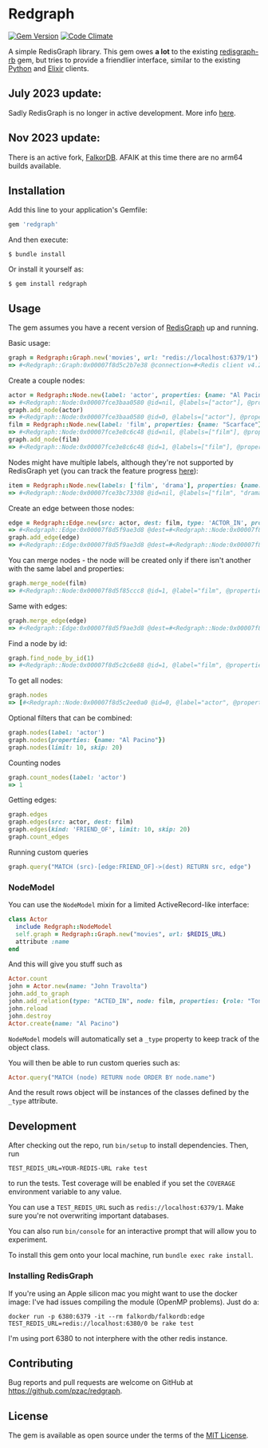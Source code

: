 # Redgraph

[![Gem Version](https://badge.fury.io/rb/redgraph.svg)](https://badge.fury.io/rb/redgraph)
[![Code Climate](https://codeclimate.com/github/pzac/redgraph.svg)](https://codeclimate.com/github/pzac/redgraph)

A simple RedisGraph library. This gem owes **a lot** to the existing [redisgraph-rb](https://github.com/RedisGraph/redisgraph-rb) gem, but tries to provide a friendlier interface, similar to the existing [Python](https://github.com/RedisGraph/redisgraph-py) and [Elixir](https://github.com/crflynn/redisgraph-ex) clients.

## July 2023 update:

Sadly RedisGraph is no longer in active development. More info [here](https://redis.com/blog/redisgraph-eol/).

## Nov 2023 update:

There is an active fork, [FalkorDB](https://github.com/FalkorDB/FalkorDB/). AFAIK at this time there are no arm64 builds available.

## Installation

Add this line to your application's Gemfile:

```ruby
gem 'redgraph'
```

And then execute:

    $ bundle install

Or install it yourself as:

    $ gem install redgraph

## Usage

The gem assumes you have a recent version of [RedisGraph](https://oss.redislabs.com/redisgraph/) up and running.

Basic usage:

```ruby
graph = Redgraph::Graph.new('movies', url: "redis://localhost:6379/1")
=> #<Redgraph::Graph:0x00007f8d5c2b7e38 @connection=#<Redis client v4.2.5 for redis://localhost:6379/1>, @graph_name="movies", @module_version=999999>
```

Create a couple nodes:

```ruby
actor = Redgraph::Node.new(label: 'actor', properties: {name: "Al Pacino"})
=> #<Redgraph::Node:0x00007fce3baa0580 @id=nil, @labels=["actor"], @properties={"name"=>"Al Pacino"}>
graph.add_node(actor)
=> #<Redgraph::Node:0x00007fce3baa0580 @id=0, @labels=["actor"], @properties={"name"=>"Al Pacino"}>
film = Redgraph::Node.new(label: 'film', properties: {name: "Scarface"})
=> #<Redgraph::Node:0x00007fce3e8c6c48 @id=nil, @labels=["film"], @properties={"name"=>"Scarface"}>
graph.add_node(film)
=> #<Redgraph::Node:0x00007fce3e8c6c48 @id=1, @labels=["film"], @properties={"name"=>"Scarface"}>
```

Nodes might have multiple labels, although they're not supported by RedisGraph yet (you can track the feature progress [here](https://github.com/RedisGraph/RedisGraph/pull/1561)):

```ruby
item = Redgraph::Node.new(labels: ['film', 'drama'], properties: {name: "Casino"})
=> #<Redgraph::Node:0x00007fce3bc73308 @id=nil, @labels=["film", "drama"], @properties={"name"=>"Casino"}>
```

Create an edge between those nodes:

```ruby
edge = Redgraph::Edge.new(src: actor, dest: film, type: 'ACTOR_IN', properties: {role: "Tony Montana"})
=> #<Redgraph::Edge:0x00007f8d5f9ae3d8 @dest=#<Redgraph::Node:0x00007f8d5f85ccc8 @id=1, @label="film", @properties={:name=>"Scarface"}>, @dest_id=1, @properties={:role=>"Tony Montana"}, @src=#<Redgraph::Node:0x00007f8d5f95cf88 @id=0, @label="actor", @properties={:name=>"Al Pacino"}>, @src_id=0, @type="ACTOR_IN">
graph.add_edge(edge)
=> #<Redgraph::Edge:0x00007f8d5f9ae3d8 @dest=#<Redgraph::Node:0x00007f8d5f85ccc8 @id=1, @label="film", @properties={:name=>"Scarface"}>, @dest_id=1, @id=0, @properties={:role=>"Tony Montana"}, @src=#<Redgraph::Node:0x00007f8d5f95cf88 @id=0, @label="actor", @properties={:name=>"Al Pacino"}>, @src_id=0, @type="ACTOR_IN">
```

You can merge nodes - the node will be created only if there isn't another with the same label and properties:

```ruby
graph.merge_node(film)
=> #<Redgraph::Node:0x00007f8d5f85ccc8 @id=1, @label="film", @properties={:name=>"Scarface"}>
```

Same with edges:

```ruby
graph.merge_edge(edge)
=> #<Redgraph::Edge:0x00007f8d5f9ae3d8 @dest=#<Redgraph::Node:0x00007f8d5f85ccc8 @id=1, @label="film", @properties={:name=>"Scarface"}>, @dest_id=1, @id=0, @properties={:role=>"Tony Montana"}, @src=#<Redgraph::Node:0x00007f8d5f95cf88 @id=0, @label="actor", @properties={:name=>"Al Pacino"}>, @src_id=0, @type="ACTOR_IN">
```

Find a node by id:

```ruby
graph.find_node_by_id(1)
=> #<Redgraph::Node:0x00007f8d5c2c6e88 @id=1, @label="film", @properties={"name"=>"Scarface"}>
```

To get all nodes:

```ruby
graph.nodes
=> [#<Redgraph::Node:0x00007f8d5c2ee0a0 @id=0, @label="actor", @properties={"name"=>"Al Pacino"}>, #<Redgraph::Node:0x00007f8d5c2edfd8 @id=1, @label="film", @properties={"name"=>"Scarface"}>]
```

Optional filters that can be combined:

```ruby
graph.nodes(label: 'actor')
graph.nodes(properties: {name: "Al Pacino"})
graph.nodes(limit: 10, skip: 20)
```

Counting nodes

```ruby
graph.count_nodes(label: 'actor')
=> 1
```

Getting edges:

```ruby
graph.edges
graph.edges(src: actor, dest: film)
graph.edges(kind: 'FRIEND_OF', limit: 10, skip: 20)
graph.count_edges
```

Running custom queries

```ruby
graph.query("MATCH (src)-[edge:FRIEND_OF]->(dest) RETURN src, edge")
```

### NodeModel

You can use the `NodeModel` mixin for a limited ActiveRecord-like interface:

```ruby
class Actor
  include Redgraph::NodeModel
  self.graph = Redgraph::Graph.new("movies", url: $REDIS_URL)
  attribute :name
end
```

And this will give you stuff such as

```ruby
Actor.count
john = Actor.new(name: "John Travolta")
john.add_to_graph
john.add_relation(type: "ACTED_IN", node: film, properties: {role: "Tony Manero"})
john.reload
john.destroy
Actor.create(name: "Al Pacino")
```

`NodeModel` models will automatically set a `_type` property to keep track of the object class.

You will then be able to run custom queries such as:

```ruby
Actor.query("MATCH (node) RETURN node ORDER BY node.name")
```
And the result rows object will be instances of the classes defined by the `_type` attribute.

## Development

After checking out the repo, run `bin/setup` to install dependencies. Then, run 

    TEST_REDIS_URL=YOUR-REDIS-URL rake test

to run the tests. Test coverage will be enabled if you set the `COVERAGE` environment variable to any value.

You can use a `TEST_REDIS_URL` such as `redis://localhost:6379/1`. Make sure you're not overwriting important databases.

You can also run `bin/console` for an interactive prompt that will allow you to experiment.

To install this gem onto your local machine, run `bundle exec rake install`.

### Installing RedisGraph

If you're using an Apple silicon mac you might want to use the docker image: I've had issues compiling the module (OpenMP problems). Just do a:

    docker run -p 6380:6379 -it --rm falkordb/falkordb:edge
    TEST_REDIS_URL=redis://localhost:6380/0 be rake test

I'm using port 6380 to not interphere with the other redis instance.

## Contributing

Bug reports and pull requests are welcome on GitHub at https://github.com/pzac/redgraph.

## License

The gem is available as open source under the terms of the [MIT License](https://opensource.org/licenses/MIT).
